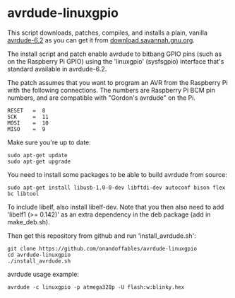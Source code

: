 avrdude-linuxgpio
=================

This script downloads, patches, compiles, and installs a plain, vanilla [avrdude-6.2](http://download.savannah.gnu.org/releases/avrdude/avrdude-6.2.tar.gz) as you can get it from [download.savannah.gnu.org](http://download.savannah.gnu.org/releases/avrdude/).

The install script and patch enable avrdude to bitbang GPIO pins (such as on the Raspberry Pi GPIO) using the 'linuxgpio' (sysfsgpio) interface that's standard available in avrdude-6.2.

The patch assumes that you want to program an AVR from the Raspberry Pi with the following connections. The numbers are Raspberry Pi BCM pin numbers, and are compatible with "Gordon's avrdude" on the Pi.

	RESET   =  8
	SCK     =  11
	MOSI    =  10
	MISO    =  9

Make sure you're up to date:

	sudo apt-get update
	sudo apt-get upgrade

You need to install some packages to be able to build avrdude from source:

	sudo apt-get install libusb-1.0-0-dev libftdi-dev autoconf bison flex bc libtool

To include libelf, also install libelf-dev. Note that you then also need to add 'libelf1 (>= 0.142)' as an extra dependency in the deb package (add in make_deb.sh).

Then get this repository from github and run 'install_avrdude.sh':

	git clone https://github.com/onandoffables/avrdude-linuxgpio
	cd avrdude-linuxgpio
	./install_avrdude.sh

avrdude usage example:

	avrdude -c linuxgpio -p atmega328p -U flash:w:blinky.hex

